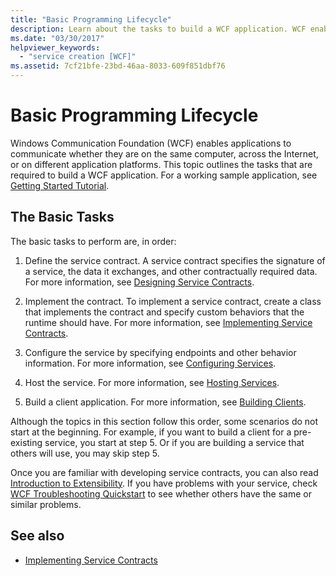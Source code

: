 ```yaml
---
title: "Basic Programming Lifecycle"
description: Learn about the tasks to build a WCF application. WCF enables apps to communicate on the same computer, over networks, or on different application platforms.
ms.date: "03/30/2017"
helpviewer_keywords: 
  - "service creation [WCF]"
ms.assetid: 7cf21bfe-23bd-46aa-8033-609f851dbf76
---
```

# Basic Programming Lifecycle
Windows Communication Foundation (WCF) enables applications to communicate whether they are on the same computer, across the Internet, or on different application platforms. This topic outlines the tasks that are required to build a WCF application. For a working sample application, see [Getting Started Tutorial](getting-started-tutorial.md).  
  
## The Basic Tasks  
 The basic tasks to perform are, in order:  
  
1. Define the service contract. A service contract specifies the signature of a service, the data it exchanges, and other contractually required data. For more information, see [Designing Service Contracts](designing-service-contracts.md).  
  
2. Implement the contract. To implement a service contract, create a class that implements the contract and specify custom behaviors that the runtime should have. For more information, see [Implementing Service Contracts](implementing-service-contracts.md).  
  
3. Configure the service by specifying endpoints and other behavior information. For more information, see [Configuring Services](configuring-services.md).  
  
4. Host the service. For more information, see [Hosting Services](hosting-services.md).  
  
5. Build a client application. For more information, see [Building Clients](building-clients.md).  
  
 Although the topics in this section follow this order, some scenarios do not start at the beginning. For example, if you want to build a client for a pre-existing service, you start at step 5. Or if you are building a service that others will use, you may skip step 5.  
  
 Once you are familiar with developing service contracts, you can also read [Introduction to Extensibility](introduction-to-extensibility.md). If you have problems with your service, check [WCF Troubleshooting Quickstart](wcf-troubleshooting-quickstart.md) to see whether others have the same or similar problems.  
  
## See also

- [Implementing Service Contracts](implementing-service-contracts.md)
